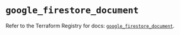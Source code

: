 # `google_firestore_document`

Refer to the Terraform Registry for docs: [`google_firestore_document`](https://registry.terraform.io/providers/hashicorp/google/6.46.0/docs/resources/firestore_document).
